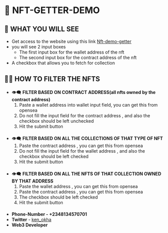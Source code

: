 # 💨 __NFT-GETTER-DEMO__

<div style="margin-top:30px"></div>

## 💫 __WHAT YOU WILL SEE__
   * Get access to the website using this link [Nft-demo-getter](https://nft-gallery-nine.vercel.app/)
   * you will see 2 input boxes
      * The first input box for the wallet address of the nft
      * The second input box for the contract address of the nft 
  * A checkbox that allows you to fetch for collection

<div style="margin-top:30px"></div>

## 🔅💨 __HOW TO FILTER THE NFTS__
<div style="margin-top:20px"></div>

   * 👁‍🗨 __FILTER BASED ON CONTRACT ADDRESS(all nfts owned by the contract address)__
      1. Paste a wallet address into wallet  input field, you can get this from opensea 
      2. Do not fill the input field for the contract address , and also the checkbox should be left unchecked
      3. Hit the submit button

<div style="margin-top:20px"></div>

* 👁‍🗨 __FILTER BASED ON ALL THE COLLECTIONS OF THAT TYPE OF NFT__
   1. Paste the contract address , you can get this from opensea 
   2. Do not fill the input field for the wallet address , and also the checkbox should be left checked
   3. Hit the submit button


<div style="margin-top:20px"></div>

* 👁‍🗨 __FILTER BASED ON ALL THE NFTS OF THAT COLLECTION OWNED BY THAT ADDRESS__
   1. Paste the wallet address , you can get this from opensea 
   2. Paste the contract address , you can get this from opensea  
   3. The checkbox should be left checked
   4. Hit the submit button
   
<div style="margin-top:20px"></div>

* __Phone-Number - +2348134570701__
* __Twitter__ - [ken_okha](https://twitter.com/Ken_okha)
* __Web3 Developer__






